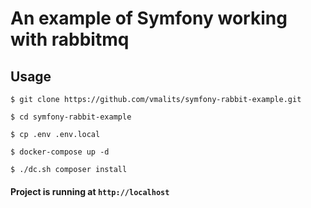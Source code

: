 #  An example of Symfony working with rabbitmq

## Usage

```
$ git clone https://github.com/vmalits/symfony-rabbit-example.git
```

```
$ cd symfony-rabbit-example
```

```
$ cp .env .env.local
```

```
$ docker-compose up -d 
```

```
$ ./dc.sh composer install
```

#### Project is running at `http://localhost`